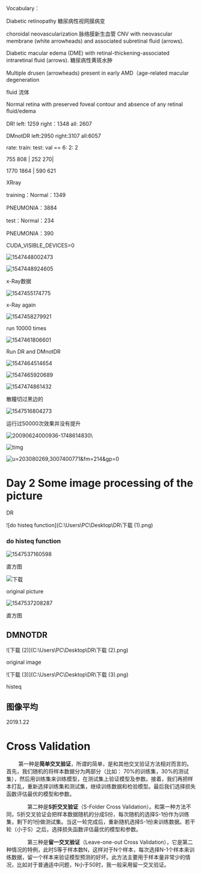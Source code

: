 

Vocabulary：

Diabetic retinopathy 糖尿病性视网膜病变

choroidal neovascularization 脉络膜新生血管 CNV with neovascular membrane (white arrowheads) and associated subretinal ﬂuid (arrows). 

 Diabetic macular edema (DME) with retinal-thickening-associated intraretinal ﬂuid (arrows). 糖尿病性黄斑水肿

Multiple drusen (arrowheads) present in early AMD（age-related macular degeneration

fluid 流体

Normal retina with preserved foveal contour and absence of any retinal ﬂuid/edema



DR!  left: 1259	right：1348	all: 2607

DMnotDR	left:2950 right:3107 all:6057



rate: train: test: val == 6: 2: 2 

755 808 | 252 270|

1770 1864 | 590 621





XRray 

training：Normal：1349

PNEUMONIA：3884

test：Normal：234

PNEUMONIA：390



CUDA_VISIBLE_DEVICES=0 

![1547448002473](C:\Users\PC\AppData\Roaming\Typora\typora-user-images\1547448002473.png)



![1547448924605](C:\Users\PC\AppData\Roaming\Typora\typora-user-images\1547448924605.png)

x-Ray数据



![1547455174775](C:\Users\PC\AppData\Roaming\Typora\typora-user-images\1547455174775.png)

x-Ray again

![1547458279921](C:\Users\PC\AppData\Roaming\Typora\typora-user-images\1547458279921.png)



run 10000 times







![1547461806601](C:\Users\PC\AppData\Roaming\Typora\typora-user-images\1547461806601.png)

Run DR and DMnotDR





![1547464514654](C:\Users\PC\AppData\Roaming\Typora\typora-user-images\1547464514654.png)

![1547465920689](C:\Users\PC\AppData\Roaming\Typora\typora-user-images\1547465920689.png)

![1547474861432](C:\Users\PC\AppData\Roaming\Typora\typora-user-images\1547474861432.png)

散瞳切过黑边的



![1547516804273](C:\Users\PC\AppData\Roaming\Typora\typora-user-images\1547516804273.png)

运行过50000次效果并没有提升

![20090624000936-1748614830](C:\Users\PC\Desktop\DR\20090624000936-1748614830.jpg)\









![timg](C:\Users\PC\Desktop\DR\timg.jpg)





![u=203080269,3007400771&fm=214&gp=0](C:\Users\PC\Desktop\DR\u=203080269,3007400771&fm=214&gp=0.jpg)







# Day 2  Some image processing of the picture

DR

![do histeq function](C:\Users\PC\Desktop\DR\下载 (1).png)





### do histeq function





![1547537160598](C:\Users\PC\AppData\Roaming\Typora\typora-user-images\1547537160598.png)

直方图



![下载](C:\Users\PC\Desktop\DR\下载.png)



original picture

![1547537208287](C:\Users\PC\AppData\Roaming\Typora\typora-user-images\1547537208287.png)



直方图



## DMNOTDR





![下载 (2)](C:\Users\PC\Desktop\DR\下载 (2).png)

original image

![下载 (3)](C:\Users\PC\Desktop\DR\下载 (3).png)

histeq









## 图像平均





2019.1.22

# Cross Validation

　	    　第一种是**简单交叉验证**，所谓的简单，是和其他交叉验证方法相对而言的。首先，我们随机的将样本数据分为两部分（比如： 70%的训练集，30%的测试集），然后用训练集来训练模型，在测试集上验证模型及参数。接着，我们再把样本打乱，重新选择训练集和测试集，继续训练数据和检验模型。最后我们选择损失函数评估最优的模型和参数。　

 　　　　第二种是**S折交叉验证**（S-Folder Cross Validation）。和第一种方法不同，S折交叉验证会把样本数据随机的分成S份，每次随机的选择S-1份作为训练集，剩下的1份做测试集。当这一轮完成后，重新随机选择S-1份来训练数据。若干轮（小于S）之后，选择损失函数评估最优的模型和参数。

　　　　第三种是**留一交叉验证**（Leave-one-out Cross Validation），它是第二种情况的特例，此时S等于样本数N，这样对于N个样本，每次选择N-1个样本来训练数据，留一个样本来验证模型预测的好坏。此方法主要用于样本量非常少的情况，比如对于普通适中问题，N小于50时，我一般采用留一交叉验证。